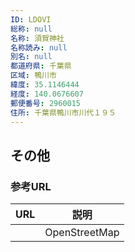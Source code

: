 ```yaml
---
ID: LDOVI
総称: null
名称: 須賀神社
名称読み: null
別名: null
都道府県: 千葉県
区域: 鴨川市
緯度: 35.1146444
経度: 140.0676607
郵便番号: 2960015
住所: 千葉県鴨川市川代１９５
---
```


## その他

### 参考URL

| URL | 説明          |
| --- | ------------- |
|     | OpenStreetMap |
